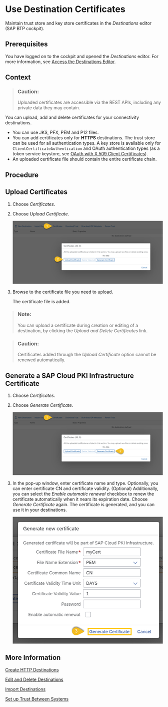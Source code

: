 <!-- loiodf1bb55a526942b9bee78fea2ebb3162 -->

# Use Destination Certificates

Maintain trust store and key store certificates in the *Destinations* editor \(SAP BTP cockpit\).



## Prerequisites

You have logged on to the cockpit and opened the *Destinations* editor. For more information, see [Access the Destinations Editor](access-the-destinations-editor-82ca377.md).



## Context

> ### Caution:  
> Uploaded certificates are accessible via the REST APIs, including any private data they may contain.

You can upload, add and delete certificates for your connectivity destinations.

-   You can use JKS, PFX, PEM and P12 files.
-   You can add certificates only for **HTTPS** destinations. The trust store can be used for all authentication types. A key store is available only for `ClientCertificateAuthentication` and OAuth authentication types \(as a token service keystore, see [OAuth with X.509 Client Certificates](oauth-with-x-509-client-certificates-2c162aa.md)\).
-   An uploaded certificate file should contain the entire certificate chain.

<a name="concept_qmm_jqt_f4"/>

<!-- concept\_qmm\_jqt\_f4 -->

## Procedure



## Upload Certificates

1.  Choose *Certificates*.
2.  Choose *Upload Certificate*.

    ![](images/CS_Destination_Certificates_-_Upload_6ba1115.png)

3.  Browse to the certificate file you need to upload.

    The certificate file is added.


> ### Note:  
> You can upload a certificate during creation or editing of a destination, by clicking the *Upload and Delete Certificates* link.

> ### Caution:  
> Certificates added through the *Upload Certificate* option cannot be renewed automatically.



## Generate a SAP Cloud PKI Infrastructure Certificate

1.  Choose *Certificates*.
2.  Choose *Generate Certificate*.

    ![](images/CS_Destination_Certificates_-_Generate_1_311d141.png)

3.  In the pop-up window, enter certificate name and type. Optionally, you can enter certificate CN and certificate validity. \(Optional\) Additionally, you can select the *Enable automatic renewal* checkbox to renew the certificate automatically when it nears its expiration date. Choose *Generate Certificate* again. The certificate is generated, and you can use it in your destinations.

    ![](images/CS_Destination_Certificates_-_Generate_2_4d61d63.png)




<a name="concept_qmm_jqt_f4__section_nkl_gtq_bgb"/>

## More Information

[Create HTTP Destinations](create-http-destinations-783fa1c.md)

[Edit and Delete Destinations](edit-and-delete-destinations-372dee2.md)

[Import Destinations](import-destinations-91ee9db.md)

[Set up Trust Between Systems](set-up-trust-between-systems-82dbeca.md)

